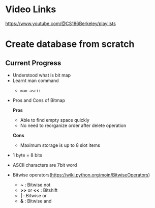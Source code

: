 # Video Links

https://www.youtube.com/@CS186Berkeley/playlists

# Create database from scratch

## Current Progress

- Understood what is bit map
- Learnt man command
  - ```
    man ascii
    ```

* Pros and Cons of Bitmap

  **Pros**

  - Able to find empty space quickly
  - No need to reorganize order after delete operation

  **Cons**

  - Maximum storage is up to 8 slot items

- 1 byte = 8 bits

- ASCII characters are 7bit word
- Bitwise operators(https://wiki.python.org/moin/BitwiseOperators)
  - **~** : Bitwise not
  - **>>** or **<<** : Bitshift
  - **|** : Bitwise or
  - **&** : Bitwise and
